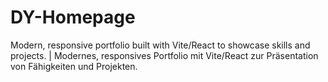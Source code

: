 # DY-Homepage
Modern, responsive portfolio built with Vite/React to showcase skills and projects. | Modernes, responsives Portfolio mit Vite/React zur Präsentation von Fähigkeiten und Projekten.
